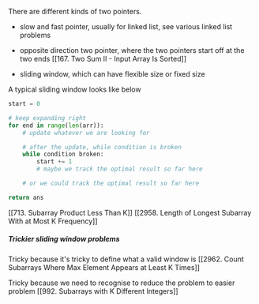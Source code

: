 There are different kinds of two pointers.
* slow and fast pointer, usually for linked list, see various linked list problems


* opposite direction two pointer, where the two pointers start off at the two ends
[[167. Two Sum II - Input Array Is Sorted]]



* sliding window, which can have flexible size or fixed size

A typical sliding window looks like below

```python
start = 0

# keep expanding right
for end in range(len(arr)):
	# update whatever we are looking for

	# after the update, while condition is broken
	while condition broken:
		start += 1
		# maybe we track the optimal result so far here

	# or we could track the optimal result so far here

return ans
```


[[713. Subarray Product Less Than K]]
[[2958. Length of Longest Subarray With at Most K Frequency]]

##### Trickier sliding window problems

Tricky because it's tricky to define what a valid window is
[[2962. Count Subarrays Where Max Element Appears at Least K Times]]

Tricky because we need to recognise to reduce the problem to easier problem 
[[992. Subarrays with K Different Integers]]

